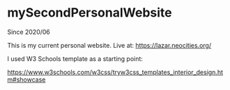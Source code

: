 # mySecondPersonalWebsite

Since 2020/06



This is my current personal website.
Live at: https://lazar.neocities.org/

I used W3 Schools template as a starting point:

https://www.w3schools.com/w3css/tryw3css_templates_interior_design.htm#showcase
